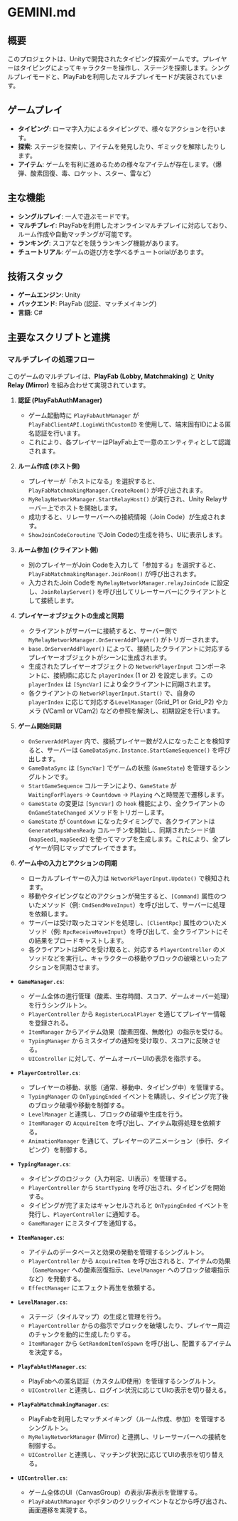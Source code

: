 # GEMINI.md

## 概要
このプロジェクトは、Unityで開発されたタイピング探索ゲームです。プレイヤーはタイピングによってキャラクターを操作し、ステージを探索します。シングルプレイモードと、PlayFabを利用したマルチプレイモードが実装されています。

## ゲームプレイ
- **タイピング**: ローマ字入力によるタイピングで、様々なアクションを行います。
- **探索**: ステージを探索し、アイテムを発見したり、ギミックを解除したりします。
- **アイテム**: ゲームを有利に進めるための様々なアイテムが存在します。（爆弾、酸素回復、毒、ロケット、スター、雷など）

## 主な機能
- **シングルプレイ**: 一人で遊ぶモードです。
- **マルチプレイ**: PlayFabを利用したオンラインマルチプレイに対応しており、ルーム作成や自動マッチングが可能です。
- **ランキング**: スコアなどを競うランキング機能があります。
- **チュートリアル**: ゲームの遊び方を学べるチュートorialがあります。

## 技術スタック
- **ゲームエンジン**: Unity
- **バックエンド**: PlayFab (認証、マッチメイキング)
- **言語**: C#

## 主要なスクリプトと連携

### マルチプレイの処理フロー

このゲームのマルチプレイは、**PlayFab (Lobby, Matchmaking)** と **Unity Relay (Mirror)** を組み合わせて実現されています。

1.  **認証 (PlayFabAuthManager)**
    *   ゲーム起動時に `PlayFabAuthManager` が `PlayFabClientAPI.LoginWithCustomID` を使用して、端末固有IDによる匿名認証を行います。
    *   これにより、各プレイヤーはPlayFab上で一意のエンティティとして認識されます。

2.  **ルーム作成 (ホスト側)**
    *   プレイヤーが「ホストになる」を選択すると、`PlayFabMatchmakingManager.CreateRoom()` が呼び出されます。
    *   `MyRelayNetworkManager.StartRelayHost()` が実行され、Unity Relayサーバー上でホストを開始します。
    *   成功すると、リレーサーバーへの接続情報（Join Code）が生成されます。
    *   `ShowJoinCodeCoroutine` でJoin Codeの生成を待ち、UIに表示します。

3.  **ルーム参加 (クライアント側)**
    *   別のプレイヤーがJoin Codeを入力して「参加する」を選択すると、`PlayFabMatchmakingManager.JoinRoom()` が呼び出されます。
    *   入力されたJoin Codeを `MyRelayNetworkManager.relayJoinCode` に設定し、`JoinRelayServer()` を呼び出してリレーサーバーにクライアントとして接続します。

4.  **プレイヤーオブジェクトの生成と同期**
    *   クライアントがサーバーに接続すると、サーバー側で `MyRelayNetworkManager.OnServerAddPlayer()` がトリガーされます。
    *   `base.OnServerAddPlayer()` によって、接続したクライアントに対応するプレイヤーオブジェクトがシーンに生成されます。
    *   生成されたプレイヤーオブジェクトの `NetworkPlayerInput` コンポーネントに、接続順に応じた `playerIndex` (1 or 2) を設定します。この `playerIndex` は `[SyncVar]` により全クライアントに同期されます。
    *   各クライアントの `NetworkPlayerInput.Start()` で、自身の `playerIndex` に応じて対応する`LevelManager` (Grid_P1 or Grid_P2) やカメラ (VCam1 or VCam2) などの参照を解決し、初期設定を行います。

5.  **ゲーム開始同期**
    *   `OnServerAddPlayer` 内で、接続プレイヤー数が2人になったことを検知すると、サーバーは `GameDataSync.Instance.StartGameSequence()` を呼び出します。
    *   `GameDataSync` は `[SyncVar]` でゲームの状態 (`GameState`) を管理するシングルトンです。
    *   `StartGameSequence` コルーチンにより、`GameState` が `WaitingForPlayers` -> `Countdown` -> `Playing` へと時間差で遷移します。
    *   `GameState` の変更は `[SyncVar]` の `hook` 機能により、全クライアントの `OnGameStateChanged` メソッドをトリガーします。
    *   `GameState` が `Countdown` になったタイミングで、各クライアントは `GenerateMapsWhenReady` コルーチンを開始し、同期されたシード値 (`mapSeed1`, `mapSeed2`) を使ってマップを生成します。これにより、全プレイヤーが同じマップでプレイできます。

6.  **ゲーム中の入力とアクションの同期**
    *   ローカルプレイヤーの入力は `NetworkPlayerInput.Update()` で検知されます。
    *   移動やタイピングなどのアクションが発生すると、`[Command]` 属性のついたメソッド（例: `CmdSendMoveInput`）を呼び出して、サーバーに処理を依頼します。
    *   サーバーは受け取ったコマンドを処理し、`[ClientRpc]` 属性のついたメソッド（例: `RpcReceiveMoveInput`）を呼び出して、全クライアントにその結果をブロードキャストします。
    *   各クライアントはRPCを受け取ると、対応する `PlayerController` のメソッドなどを実行し、キャラクターの移動やブロックの破壊といったアクションを同期させます。



- **`GameManager.cs`**:
    - ゲーム全体の進行管理（酸素、生存時間、スコア、ゲームオーバー処理）を行うシングルトン。
    - `PlayerController` から `RegisterLocalPlayer` を通じてプレイヤー情報を登録される。
    - `ItemManager` からアイテム効果（酸素回復、無敵化）の指示を受ける。
    - `TypingManager` からミスタイプの通知を受け取り、スコアに反映させる。
    - `UIController` に対して、ゲームオーバーUIの表示を指示する。

- **`PlayerController.cs`**:
    - プレイヤーの移動、状態（通常、移動中、タイピング中）を管理する。
    - `TypingManager` の `OnTypingEnded` イベントを購読し、タイピング完了後のブロック破壊や移動を制御する。
    - `LevelManager` と連携し、ブロックの破壊や生成を行う。
    - `ItemManager` の `AcquireItem` を呼び出し、アイテム取得処理を依頼する。
    - `AnimationManager` を通じて、プレイヤーのアニメーション（歩行、タイピング）を制御する。

- **`TypingManager.cs`**:
    - タイピングのロジック（入力判定、UI表示）を管理する。
    - `PlayerController` から `StartTyping` を呼び出され、タイピングを開始する。
    - タイピングが完了またはキャンセルされると `OnTypingEnded` イベントを発行し、`PlayerController` に通知する。
    - `GameManager` にミスタイプを通知する。

- **`ItemManager.cs`**:
    - アイテムのデータベースと効果の発動を管理するシングルトン。
    - `PlayerController` から `AcquireItem` を呼び出されると、アイテムの効果（`GameManager` への酸素回復指示、`LevelManager` へのブロック破壊指示など）を発動する。
    - `EffectManager` にエフェクト再生を依頼する。

- **`LevelManager.cs`**:
    - ステージ（タイルマップ）の生成と管理を行う。
    - `PlayerController` からの指示でブロックを破壊したり、プレイヤー周辺のチャンクを動的に生成したりする。
    - `ItemManager` から `GetRandomItemToSpawn` を呼び出し、配置するアイテムを決定する。

- **`PlayFabAuthManager.cs`**:
    - PlayFabへの匿名認証（カスタムID使用）を管理するシングルトン。
    - `UIController` と連携し、ログイン状況に応じてUIの表示を切り替える。

- **`PlayFabMatchmakingManager.cs`**:
    - PlayFabを利用したマッチメイキング（ルーム作成、参加）を管理するシングルトン。
    - `MyRelayNetworkManager` (Mirror) と連携し、リレーサーバーへの接続を制御する。
    - `UIController` と連携し、マッチング状況に応じてUIの表示を切り替える。

- **`UIController.cs`**:
    - ゲーム全体のUI（CanvasGroup）の表示/非表示を管理する。
    - `PlayFabAuthManager` やボタンのクリックイベントなどから呼び出され、画面遷移を実現する。
